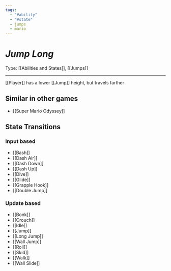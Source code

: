 ```yaml
---
tags:
  - "#ability"
  - "#state"
  - jumps
  - mario
---
```

# _Jump Long_

Type: [[Abilities and States]], [[Jumps]]

----


[[Player]] has a lower [[Jump]] height, but travels farther 


## Similar in other games

* [[Super Mario Odyssey]]


## State Transitions

### Input based

* [[Bash]]
* [[Dash Air]]
* [[Dash Down]]
* [[Dash Up]]
* [[Dive]]
* [[Glide]]
* [[Grapple Hook]]
* [[Double Jump]]

### Update based

* [[Bonk]]
* [[Crouch]]
* [[Idle]]
* [[Jump]]
* [[Long Jump]]
* [[Wall Jump]]
* [[Roll]]
* [[Skid]]
* [[Walk]]
* [[Wall Slide]]